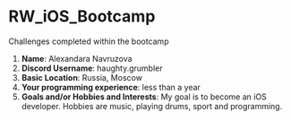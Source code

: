 # RW_iOS_Bootcamp
Challenges completed within the bootcamp

1. **Name**: Alexandara Navruzova
2. **Discord Username**: haughty.grumbler
3. **Basic Location**: Russia, Moscow
4. **Your programming experience**: less than a year
5. **Goals and/or Hobbies and Interests**: My goal is to become an iOS developer. Hobbies are music, playing drums, sport and programming.
